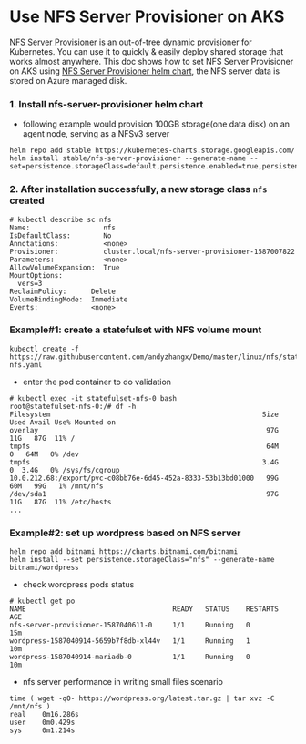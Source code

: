 # Use NFS Server Provisioner on AKS
[NFS Server Provisioner](https://github.com/kubernetes-incubator/external-storage/tree/master/nfs) is an out-of-tree dynamic provisioner for Kubernetes. You can use it to quickly & easily deploy shared storage that works almost anywhere. This doc shows how to set NFS Server Provisioner on AKS using [NFS Server Provisioner helm chart](https://github.com/helm/charts/tree/master/stable/nfs-server-provisioner), the NFS server data is stored on Azure managed disk.
 
### 1. Install nfs-server-provisioner helm chart
 - following example would provision 100GB storage(one data disk) on an agent node, serving as a NFSv3 server
```console
helm repo add stable https://kubernetes-charts.storage.googleapis.com/
helm install stable/nfs-server-provisioner --generate-name --set=persistence.storageClass=default,persistence.enabled=true,persistence.size=100Gi
```

### 2. After installation successfully, a new storage class `nfs` created
```console
# kubectl describe sc nfs
Name:                  nfs
IsDefaultClass:        No
Annotations:           <none>
Provisioner:           cluster.local/nfs-server-provisioner-1587007822
Parameters:            <none>
AllowVolumeExpansion:  True
MountOptions:
  vers=3
ReclaimPolicy:      Delete
VolumeBindingMode:  Immediate
Events:             <none>
```

### Example#1: create a statefulset with NFS volume mount
```console
kubectl create -f https://raw.githubusercontent.com/andyzhangx/Demo/master/linux/nfs/statefulset-nfs.yaml
```

 - enter the pod container to do validation
```console
# kubectl exec -it statefulset-nfs-0 bash
root@statefulset-nfs-0:/# df -h
Filesystem                                                    Size  Used Avail Use% Mounted on
overlay                                                        97G   11G   87G  11% /
tmpfs                                                          64M     0   64M   0% /dev
tmpfs                                                         3.4G     0  3.4G   0% /sys/fs/cgroup
10.0.212.68:/export/pvc-c08bb76e-6d45-452a-8333-53b13bd01000   99G   60M   99G   1% /mnt/nfs
/dev/sda1                                                      97G   11G   87G  11% /etc/hosts
...
```

### Example#2: set up wordpress based on NFS server
```console
helm repo add bitnami https://charts.bitnami.com/bitnami
helm install --set persistence.storageClass="nfs" --generate-name bitnami/wordpress
```
 - check wordpress pods status
```
# kubectl get po
NAME                                    READY   STATUS    RESTARTS   AGE
nfs-server-provisioner-1587040611-0     1/1     Running   0          15m
wordpress-1587040914-5659b7f8db-xl44v   1/1     Running   1          10m
wordpress-1587040914-mariadb-0          1/1     Running   0          10m
```

 - nfs server performance in writing small files scenario
```console
time ( wget -qO- https://wordpress.org/latest.tar.gz | tar xvz -C /mnt/nfs )
real    0m16.286s
user    0m0.429s
sys     0m1.214s
```
